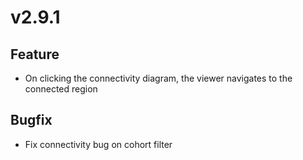 # v2.9.1

## Feature

- On clicking the connectivity diagram, the viewer navigates to the connected region

## Bugfix

- Fix connectivity bug on cohort filter

